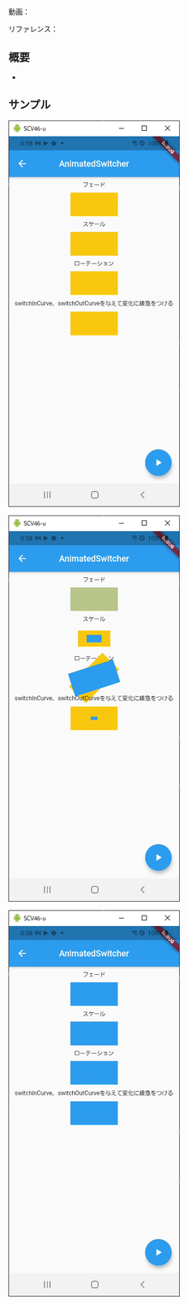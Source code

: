 #

動画：

リファレンス：

## 概要

-

## サンプル

![image-20210915005824778](img/%2343_AnimatedSwitcher/image-20210915005824778.png)

![image-20210915005836384](img/%2343_AnimatedSwitcher/image-20210915005836384.png)

![image-20210915005841719](img/%2343_AnimatedSwitcher/image-20210915005841719.png)
